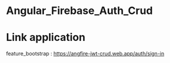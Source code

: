 # Angular_Firebase_Auth_Crud

# Link application 
feature_bootstrap : https://angfire-jwt-crud.web.app/auth/sign-in
